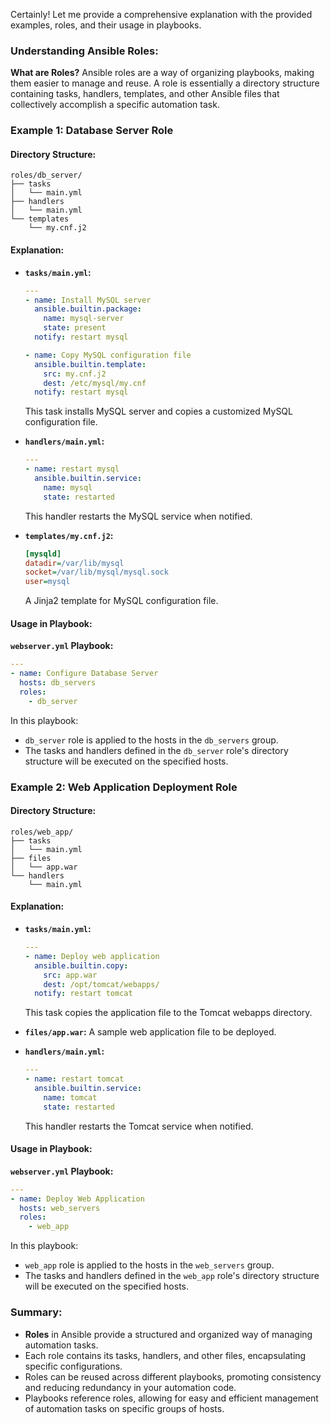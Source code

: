 Certainly! Let me provide a comprehensive explanation with the provided examples, roles, and their usage in playbooks.

### **Understanding Ansible Roles:**

**What are Roles?**
Ansible roles are a way of organizing playbooks, making them easier to manage and reuse. A role is essentially a directory structure containing tasks, handlers, templates, and other Ansible files that collectively accomplish a specific automation task.

### **Example 1: Database Server Role**

#### Directory Structure:
```
roles/db_server/
├── tasks
│   └── main.yml
├── handlers
│   └── main.yml
└── templates
    └── my.cnf.j2
```

#### Explanation:
- **`tasks/main.yml`:**
  ```yaml
  ---
  - name: Install MySQL server
    ansible.builtin.package:
      name: mysql-server
      state: present
    notify: restart mysql
  
  - name: Copy MySQL configuration file
    ansible.builtin.template:
      src: my.cnf.j2
      dest: /etc/mysql/my.cnf
    notify: restart mysql
  ```
  This task installs MySQL server and copies a customized MySQL configuration file.

- **`handlers/main.yml`:**
  ```yaml
  ---
  - name: restart mysql
    ansible.builtin.service:
      name: mysql
      state: restarted
  ```
  This handler restarts the MySQL service when notified.

- **`templates/my.cnf.j2`:**
  ```ini
  [mysqld]
  datadir=/var/lib/mysql
  socket=/var/lib/mysql/mysql.sock
  user=mysql
  ```
  A Jinja2 template for MySQL configuration file.

#### **Usage in Playbook:**

**`webserver.yml` Playbook:**
```yaml
---
- name: Configure Database Server
  hosts: db_servers
  roles:
    - db_server
```
In this playbook:
- `db_server` role is applied to the hosts in the `db_servers` group.
- The tasks and handlers defined in the `db_server` role's directory structure will be executed on the specified hosts.

### **Example 2: Web Application Deployment Role**

#### Directory Structure:
```
roles/web_app/
├── tasks
│   └── main.yml
├── files
│   └── app.war
└── handlers
    └── main.yml
```

#### Explanation:
- **`tasks/main.yml`:**
  ```yaml
  ---
  - name: Deploy web application
    ansible.builtin.copy:
      src: app.war
      dest: /opt/tomcat/webapps/
    notify: restart tomcat
  ```
  This task copies the application file to the Tomcat webapps directory.

- **`files/app.war`:**
  A sample web application file to be deployed.

- **`handlers/main.yml`:**
  ```yaml
  ---
  - name: restart tomcat
    ansible.builtin.service:
      name: tomcat
      state: restarted
  ```
  This handler restarts the Tomcat service when notified.

#### **Usage in Playbook:**

**`webserver.yml` Playbook:**
```yaml
---
- name: Deploy Web Application
  hosts: web_servers
  roles:
    - web_app
```
In this playbook:
- `web_app` role is applied to the hosts in the `web_servers` group.
- The tasks and handlers defined in the `web_app` role's directory structure will be executed on the specified hosts.

### **Summary:**

- **Roles** in Ansible provide a structured and organized way of managing automation tasks.
- Each role contains its tasks, handlers, and other files, encapsulating specific configurations.
- Roles can be reused across different playbooks, promoting consistency and reducing redundancy in your automation code.
- Playbooks reference roles, allowing for easy and efficient management of automation tasks on specific groups of hosts.
